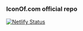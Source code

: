 ### IconOf.com official repo

[![Netlify Status](https://api.netlify.com/api/v1/badges/89bd81de-9e80-409c-abf4-3a9c3a946165/deploy-status)](https://app.netlify.com/sites/iconof/deploys)
